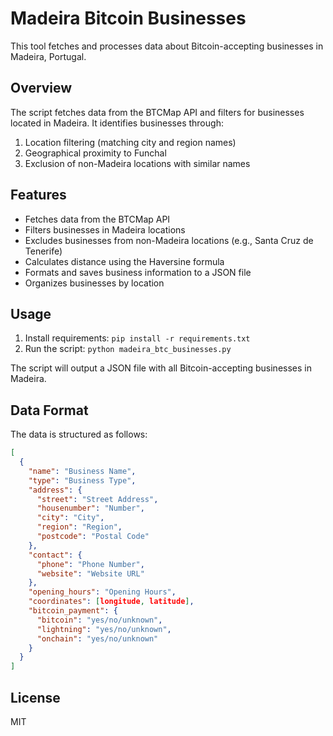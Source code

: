 # Madeira Bitcoin Businesses

This tool fetches and processes data about Bitcoin-accepting businesses in Madeira, Portugal.

## Overview

The script fetches data from the BTCMap API and filters for businesses located in Madeira. It identifies businesses through:

1. Location filtering (matching city and region names)
2. Geographical proximity to Funchal
3. Exclusion of non-Madeira locations with similar names

## Features

- Fetches data from the BTCMap API
- Filters businesses in Madeira locations
- Excludes businesses from non-Madeira locations (e.g., Santa Cruz de Tenerife)
- Calculates distance using the Haversine formula
- Formats and saves business information to a JSON file
- Organizes businesses by location

## Usage

1. Install requirements: `pip install -r requirements.txt`
2. Run the script: `python madeira_btc_businesses.py`

The script will output a JSON file with all Bitcoin-accepting businesses in Madeira.

## Data Format

The data is structured as follows:

```json
[
  {
    "name": "Business Name",
    "type": "Business Type",
    "address": {
      "street": "Street Address",
      "housenumber": "Number",
      "city": "City",
      "region": "Region",
      "postcode": "Postal Code"
    },
    "contact": {
      "phone": "Phone Number",
      "website": "Website URL"
    },
    "opening_hours": "Opening Hours",
    "coordinates": [longitude, latitude],
    "bitcoin_payment": {
      "bitcoin": "yes/no/unknown",
      "lightning": "yes/no/unknown",
      "onchain": "yes/no/unknown"
    }
  }
]
```

## License

MIT 